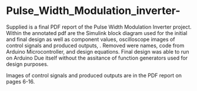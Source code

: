 # Pulse_Width_Modulation_inverter-
Supplied is a final PDF report of the Pulse Width Modulation Inverter project.  Within the annotated pdf are the Simulink block diagram used for the initial and
final design as well as component values, oscilloscope images of control signals and produced outputs, .  Removed were names, code from Arduino Microcontroller, and design equations.  Final design was able to run on Arduino Due
itself without the assitance of function generators used for design purposes.  

Images of control signals and produced outputs are in the PDF report on pages 6-16.  
